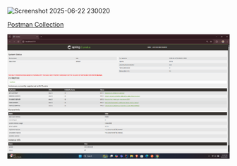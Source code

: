 ![Screenshot 2025-06-22 230020](https://github.com/user-attachments/assets/5963b71a-4b7e-4739-91b4-0c1d93b288ea)


[Postman Collection](./Smart%20Parking%20Management%20System%20-%20Lakhini.postman_collection.json)

![Eureka Dashboard](./docs/screenshot/eureka_dashboard.png)
